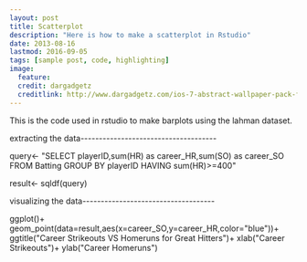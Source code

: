 ```yaml
---
layout: post
title: Scatterplot
description: "Here is how to make a scatterplot in Rstudio"
date: 2013-08-16
lastmod: 2016-09-05
tags: [sample post, code, highlighting]
image:
  feature: 
  credit: dargadgetz
  creditlink: http://www.dargadgetz.com/ios-7-abstract-wallpaper-pack-for-iphone-5-and-ipod-touch-retina/
---
```


This is the code used in rstudio to make barplots using the lahman dataset. 

 extracting the data-------------------------------------

query<- "SELECT playerID,sum(HR) as career_HR,sum(SO) as career_SO
FROM Batting
GROUP BY playerID
HAVING sum(HR)>=400"

result<- sqldf(query)

 visualizing the data------------------------------------

ggplot()+
  geom_point(data=result,aes(x=career_SO,y=career_HR,color="blue"))+
  ggtitle("Career Strikeouts VS Homeruns for Great Hitters")+
  xlab("Career Strikeouts")+
  ylab("Career Homeruns")


[^1]: <http://en.wikipedia.org/wiki/Syntax_highlighting>

